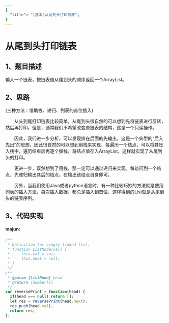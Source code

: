 ```yaml
---
{
  "title": "[基本]从尾到头打印链表",
}
---
```


# 从尾到头打印链表

## 1、题目描述
输入一个链表，按链表值从尾到头的顺序返回一个ArrayList。

## 2、思路
(三种方法：借助栈、递归、列表的首位插入)

  从头到尾打印链表比较简单，从尾到头很自然的可以想到先将链表进行反转，然后再打印。但是，通常我们不希望改变原链表的结构，这是一个只读操作。

  因此，我们进一步分析，可以发现排在后面的先输出，这是一个典型的“后入先出”的思想，因此很自然的可以想到用栈来实现，每遍历一个结点，可以将其压入栈中，遍历结束后再逐个弹栈，将结点值存入ArrayList，这样就实现了从尾到头的打印。

  更进一步，既然想到了用栈，那一定可以通过递归来实现。每访问到一个结点，先递归输出其后的结点，在输出该结点自身即可。

  另外，当我们使用Java或者python语言时，有一种比较巧妙的方法就是使用列表的插入方法，每次插入数据，都总是插入到首位，这样得到的List就是从尾到头的链表序列。

## 3、代码实现

#### majun:

```javascript
/**
 * Definition for singly-linked list.
 * function ListNode(val) {
 *     this.val = val;
 *     this.next = null;
 * }
 */
/**
 * @param {ListNode} head
 * @return {number[]}
 */
var reversePrint = function(head) {
  if(head === null) return [];
  let res = reversePrint(head.next);
  res.push(head.val);
  return res;
};
```
</details>

